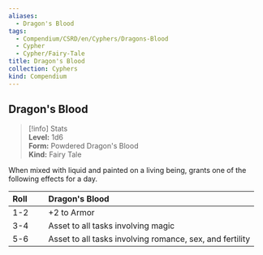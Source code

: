 ```yaml
---
aliases:
  - Dragon's Blood
tags:
  - Compendium/CSRD/en/Cyphers/Dragons-Blood
  - Cypher
  - Cypher/Fairy-Tale
title: Dragon's Blood
collection: Cyphers
kind: Compendium
---
```

## Dragon's Blood  
>[!info] Stats  
> **Level:** 1d6  
> **Form:** Powdered Dragon's Blood  
> **Kind:** Fairy Tale
  
When mixed with liquid and painted on a living being, grants one of the following effects for a day.  

|  Roll &nbsp; &nbsp; &nbsp; | Dragon's Blood  |  
| ------------- | :----------- |  
| 1-2 | +2 to Armor |  
| 3-4 | Asset to all tasks involving magic |  
| 5-6 | Asset to all tasks involving romance, sex, and fertility |